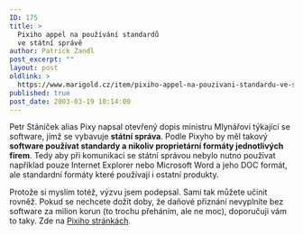 ```yaml
---
ID: 175
title: >
  Pixiho appel na používání standardů
  ve státní správě
author: Patrick Zandl
post_excerpt: ""
layout: post
oldlink: >
  https://www.marigold.cz/item/pixiho-appel-na-pouzivani-standardu-ve-statni-sprave
published: true
post_date: 2003-03-19 10:14:00
---
```

<p>
Petr Stáníček alias Pixy napsal otevřený dopis ministru Mlynářovi týkající se software, jímž se vybavuje <STRONG>státní správa</STRONG>. Podle Pixyho by měl takový <STRONG>software používat standardy a nikoliv proprietární formáty jednotlivých firem</STRONG>. Tedy aby při komunikaci se státní správou nebylo nutno používat například pouze Internet Explorer nebo Microsoft Word a jeho DOC formát, ale standardní formáty které používají i ostatní produkty. </p>

<p>
Protože si myslím totéž, výzvu jsem podepsal. Sami tak můžete učinit rovněž. Pokud se nechcete dožít doby, že daňové přiznání nevyplníte bez software za milion korun (to trochu přeháním, ale ne moc), doporučuji vám to taky. Zde na <A href="http://www.pixy.cz/otevreny-dopis-mi/dopis.html" target=_blank>Pixiho stránkách</A>.</p>
